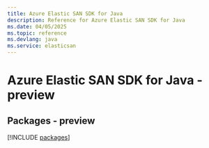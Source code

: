 ```yaml
---
title: Azure Elastic SAN SDK for Java
description: Reference for Azure Elastic SAN SDK for Java
ms.date: 04/05/2025
ms.topic: reference
ms.devlang: java
ms.service: elasticsan
---
```

# Azure Elastic SAN SDK for Java - preview
## Packages - preview
[!INCLUDE [packages](elastic-san-index.md)]